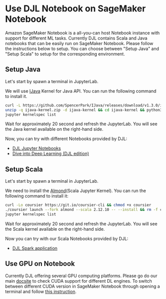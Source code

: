 # Use DJL Notebook on SageMaker Notebook

Amazon SageMaker Notebook is a all-you-can host Notebook instance with support for different ML tasks. Currently DJL contains Scala and Java notebooks that can be easily run on SageMaker Notebook. Please follow the instructions below to setup. You can choose between "Setup Java" and "Setup Scala" to setup for the corresponding environment.

## Setup Java

Let's start by spawn a terminal in JupyterLab.

We will use [IJava](https://github.com/SpencerPark/IJava) Kernel for Java API. You can run the following command to install it.

```bash
curl -L https://github.com/SpencerPark/IJava/releases/download/v1.3.0/ijava-1.3.0.zip -o ijava-kernel.zip &> /dev/null
unzip -q ijava-kernel.zip -d ijava-kernel && cd ijava-kernel && python3 install.py --sys-prefix &> /dev/null
jupyter kernelspec list
```

Wait for approximately 20 second and refresh the JupyterLab. You will see the Java kernel available on the right-hand side.

Now, you can try with different Notebooks provided by DJL:

- [DJL Jupyter Notebooks](https://github.com/awslabs/djl/tree/master/jupyter)
- [Dive into Deep Learning (DJL edition)](https://github.com/aws-samples/d2l-java)

## Setup Scala

Let's start by spawn a terminal in JupyterLab.

We need to install the [Almond](https://almond.sh/)(Scala Jupyter Kernel). You can run the following command to install it:

```bash
curl -Lo coursier https://git.io/coursier-cli && chmod +x coursier
./coursier launch --fork almond --scala 2.12.10 -- --install && rm -f coursier
jupyter kernelspec list
```

Wait for approximately 20 second and refresh the JupyterLab. You will see the Scala kernel available on the right-hand side.

Now you can try with our Scala Notebooks provided by DJL:

- [DJL Spark application](https://github.com/aws-samples/djl-demo/tree/master/spark/notebook/Image_Classification_Spark.ipynb)

## Use GPU on Notebook

Currently DJL offering several GPU computing platforms. Please go do our main [docsite](http://docs.djl.ai/) to check CUDA support for different DL engines. To switch between different CUDA version in SageMaker Notebook through opening a terminal and follow [this instruction](https://docs.aws.amazon.com/dlami/latest/devguide/tutorial-base.html).